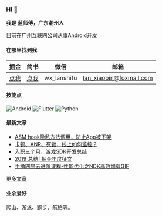 ### Hi 👋
**我是 蓝师傅，广东潮州人**

目前在广州互联网公司从事Android开发


#### 在哪里找到我

| 掘金 | 简书 | 微信 |邮箱|
| :-: | :-: | :-: | :-:|
| [点我](https://juejin.cn/user/3298190612500696) | [点我](https://www.jianshu.com/u/282785a6b12f) | wx_lanshifu |lan_xiaobin@foxmail.com|


#### 技能点

![Android](https://img.shields.io/badge/Android-%2335495e.svg?style=for-the-badge&logo=Android&logoColor=%FF35D06D)
![Flutter](https://img.shields.io/badge/Flutter-%23323330.svg?style=for-the-badge&logo=Flutter&logoColor=%FF0F7BE4)
![Python](https://img.shields.io/badge/Python-%23323330.svg?style=for-the-badge&logo=Python&logoColor=%FF0F7BE4)


#### 最新文章
<!-- BLOG-POST-LIST:START -->
- [ASM hook隐私方法调用，防止App被下架](https://juejin.cn/post/7043399520486424612)
- [卡顿、ANR、死锁，线上如何监控？](https://juejin.cn/post/6973564044351373326)
- [入职三个月，游戏SDK开发总结](https://juejin.cn/post/6844904193082261518)
- [2019 总结| 掘金年度征文](https://juejin.cn/post/6844904026006355975)
- [手撸网易云进阶课程-性能优化之NDK高效加载GIF](https://juejin.cn/post/6844904008797126664)
<!-- BLOG-POST-LIST:END -->
[更多文章](https://juejin.cn/user/3298190612500696/posts)

#### 业余爱好
爬山、游泳、跑步、航拍等。
